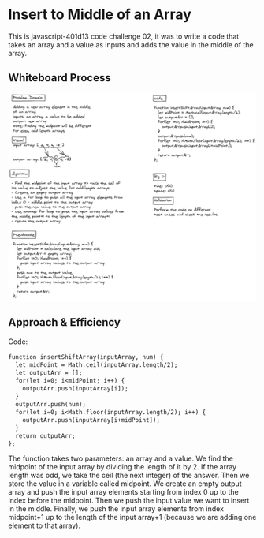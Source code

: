 # Insert to Middle of an Array

This is javascript-401d13 code challenge 02, it was to write a code that takes an array and a value as inputs and adds the value in the middle of the array.

## Whiteboard Process

![array-insert-shift](./array-insert-shift.png)

## Approach & Efficiency

Code:

```
function insertShiftArray(inputArray, num) {
  let midPoint = Math.ceil(inputArray.length/2);
  let outputArr = [];
  for(let i=0; i<midPoint; i++) {
    outputArr.push(inputArray[i]);
  }
  outputArr.push(num);
  for(let i=0; i<Math.floor(inputArray.length/2); i++) {
    outputArr.push(inputArray[i+midPoint]);
  }
  return outputArr;
};
```

The function takes two parameters: an array and a value.
We find the midpoint of the input array by dividing the length of it by 2. If the array length was odd, we take the ceil (the next integer) of the answer. Then we store the value in a variable called midpoint.
We create an empty output array and push the input array elements starting from index 0 up to the index before the midpoint. Then we push the input value we want to insert in the middle. Finally, we push the input array elements from index midpoint+1 up to the length of the input array+1 (because we are adding one element to that array).
